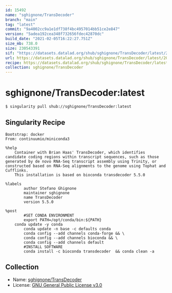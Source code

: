 ```yaml
---
id: 15492
name: "sghignone/TransDecoder"
branch: "main"
tag: "latest"
commit: "9a4002cc9a1e1df738f4bc4957014bb51ce2e847"
version: "5adea192cea348f732656fdec42870dc"
build_date: "2021-02-05T16:22:27.751Z"
size_mb: 738.0
size: 230543391
sif: "https://datasets.datalad.org/shub/sghignone/TransDecoder/latest/2021-02-05-9a4002cc-5adea192/5adea192cea348f732656fdec42870dc.sif"
url: https://datasets.datalad.org/shub/sghignone/TransDecoder/latest/2021-02-05-9a4002cc-5adea192/
recipe: https://datasets.datalad.org/shub/sghignone/TransDecoder/latest/2021-02-05-9a4002cc-5adea192/Singularity
collection: sghignone/TransDecoder
---
```


# sghignone/TransDecoder:latest

```bash
$ singularity pull shub://sghignone/TransDecoder:latest
```

## Singularity Recipe

```singularity
Bootstrap: docker
From: continuumio/miniconda3

%help
	Container with Brian Haas' TransDecoder, which identifies candidate coding regions within transcript sequences, such as those generated by de novo RNA-Seq transcript assembly using Trinity, or constructed based on RNA-Seq alignments to the genome using Tophat and Cufflinks.
	This installation is based on bioconda transdecoder 5.5.0

%labels
        author Stefano Ghignone
        maintainer sghignone
        name TransDecoder
        version 5.5.0

%post
        #SET CONDA ENVIRONMENT
        export PATH=/opt/conda/bin:${PATH}
	conda update -y conda
        conda update -n base -c defaults conda
        conda config --add channels conda-forge && \
        conda config --add channels bioconda && \
        conda config --add channels default
        #INSTALL SOFTWARE
        conda install -c bioconda transdecoder  && conda clean -a
```

## Collection

 - Name: [sghignone/TransDecoder](https://github.com/sghignone/TransDecoder)
 - License: [GNU General Public License v3.0](https://api.github.com/licenses/gpl-3.0)

